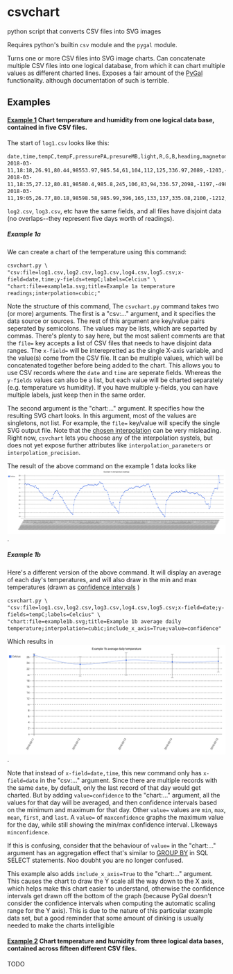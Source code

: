 # csvchart
python script that converts CSV files into SVG images


Requires python's builtin `csv` module and the `pygal` module.

Turns one or more CSV files into SVG image charts. Can concatenate multiple CSV files into one logical database, from which it can chart multiple values as different charted lines. Exposes a fair amount of the [PyGal](https://www.pygal.org) functionality. although documentation of such is terrible.

## Examples

#### [Example 1](examples/ex1) Chart temperature and humidity from one logical data base, contained in five CSV files.

The start of `log1.csv` looks like this:
```
date,time,tempC,tempF,pressurePA,presureMB,light,R,G,B,heading,magnetometer0,magnetometer1,magnetometer2,accelX,accelY,accelZ,anal0,anal1,anal2,anal3,leds
2018-03-11,18:18,26.91,80.44,98553.97,985.54,61,104,112,125,336.97,2089,-1203,-5017,-0.01,0.05,1.0,0.561,0.543,0.549,0.585,OFF
2018-03-11,18:35,27.12,80.81,98580.4,985.8,245,106,83,94,336.57,2098,-1197,-4989,-0.01,0.05,1.0,0.516,0.57,0.582,0.555,ON
2018-03-11,19:05,26.77,80.18,98598.58,985.99,396,165,133,137,335.08,2100,-1212,-4998,-0.0,0.05,0.99,0.549,0.558,0.537,0.612,ON
```

`log2.csv`, `log3.csv`, etc have the same fields, and all files have disjoint data (no overlaps--they represent five days worth of readings).

##### Example 1a
We can create a chart of the temperature using this command:

```
csvchart.py \
"csv:file=log1.csv,log2.csv,log3.csv,log4.csv,log5.csv;x-field=date,time;y-fields=tempC;labels=Celcius" \
"chart:file=example1a.svg;title=Example 1a temperature readings;interpolation=cubic;"
```

Note the structure of this command, The `csvchart.py` command takes two (or more) arguments. The first is a "csv:..." argument, and it specifies the data source or sources. The rest of this argument are key/value pairs seperated by semicolons. The values may be lists, which are separted by commas. There's plenty to say here, but the most salient comments are that the `file=` key accepts a list of CSV files that needs to have disjoint data ranges. The `x-field=` will be interepretted as the single X-axis variable, and the value(s) come from the CSV file. It can be multiple values, which will be concatenated together before being added to the chart. This allows you to use CSV records where the `date` and `time` are seperate fields. Whereas the `y-fields` values can also be a list, but each value will be charted separately (e.g. temperature vs humidity). If you have multiple y-fields, you can have multiple labels, just keep then in the same order.

The second argument is the "chart:..." argument. It specifies how the resulting SVG chart looks. In this argument, most of the values are singletons, not list. For example, the `file=` key/value will specify the single SVG output file. Note that the [chosen interpolation](https://www.pygal.org/en/3.0.0/documentation/configuration/interpolations.html) can be very misleading. Right now, `csvchart` lets you choose any of the interpolation systels, but does not yet expose further attributes like `interpolation_parameters` or `interpolation_precision`.

The result of the above command on the example 1 data looks like [<img src="examples/ex1/example1a.svg">](examples/ex1/example1a.svg).

##### Example 1b
Here's a different version of the above command. It will display an average of each day's temperatures, and will also draw in the min and max temperatures (drawn as [confidence intervals](https://www.pygal.org/en/3.0.0/documentation/configuration/value.html?highlight=confidence#confidence-intervals) )

```
csvchart.py \
"csv:file=log1.csv,log2.csv,log3.csv,log4.csv,log5.csv;x-field=date;y-fields=tempC;labels=Celcius" \
"chart:file=example1b.svg;title=Example 1b average daily temperature;interpolation=cubic;include_x_axis=True;value=confidence"
```
Which results in [<img src="examples/ex1/example1b.svg">](examples/ex1/example1b.svg).

Note that instead of `x-field=date,time`, this new command only has `x-field=date` in the "csv:..." argument. Since there are multiple records with the same `date`, by default, only the last record of that day would get charted. But by adding `value=confidence` to the "chart:..." argument, all the values for that day will be averaged, and then confidence intervals based on the minimum and maximum for that day. Other `value=` values are `min`, `max`, `mean`, `first`, and `last`.  A `value=` of `maxconfidence` graphs the maximum value for the day, while still showing the min/max confidence interval. LIkeways `minconfidence`.

If this is confusing, consider that the behaviour of `value=` in the "chart:..." argument has an aggregation effect that's similar to [GROUP BY](https://www.w3schools.com/sql/sql_groupby.asp) in SQL SELECT statements. Noo doubht you are no longer confused.

This example also adds `include_x_axis=True` to the "chart:..." argument. This causes the chart to draw the Y scale all the way down to the X axis, which helps make this chart easier to understand, otherwise the confidence intervals get drawn off the bottom of the graph (because PyGal doesn't consider the confidence intervals when computing the automatic scaling range for the Y axis). This is due to the nature of this particular example data set, but a good reminder that some amount of dinking is usually needed to make the charts intelligible

#### [Example 2](examples/ex2) Chart temperature and humidity from three logical data bases, contained across fifteen different CSV files.

TODO
